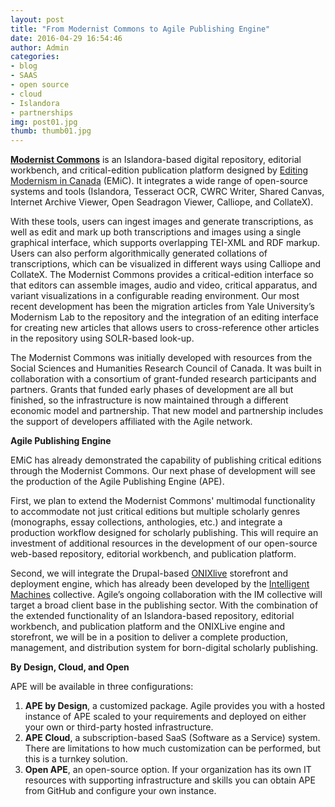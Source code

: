```yaml
---
layout: post
title: "From Modernist Commons to Agile Publishing Engine"
date: 2016-04-29 16:54:46
author: Admin
categories: 
- blog
- SAAS
- open source
- cloud
- Islandora
- partnerships
img: post01.jpg
thumb: thumb01.jpg
---
```


[**Modernist Commons**][modernist] is an Islandora-based digital repository, editorial workbench, and critical-edition publication platform designed by [Editing Modernism in Canada][emic] (EMiC). It integrates a wide range of open-source systems and tools (Islandora, Tesseract OCR, CWRC Writer, Shared Canvas, Internet Archive Viewer, Open Seadragon Viewer, Calliope, and CollateX).
 <!--more-->
With these tools, users can ingest images and generate transcriptions, as well as edit and mark up both transcriptions and images using a single graphical interface, which supports overlapping TEI-XML and RDF markup. Users can also perform algorithmically generated collations of transcriptions, which can be visualized in different ways using Calliope and CollateX. The Modernist Commons provides a critical-edition interface so that editors can assemble images, audio and video, critical apparatus, and variant visualizations in a configurable reading environment. Our most recent development has been the migration articles from Yale University’s Modernism Lab to the repository and the integration of an editing interface for creating new articles that allows users to cross-reference other articles in the repository using SOLR-based look-up.

The Modernist Commons was initially developed with resources from the Social Sciences and Humanities Research Council of Canada. It was built in collaboration with a consortium of grant-funded research participants and partners. Grants that funded early phases of development are all but finished, so the infrastructure is now maintained through a different economic model and partnership. That new model and partnership includes the support of developers affiliated with the Agile network.

**Agile Publishing Engine**

EMiC has already demonstrated the capability of publishing critical editions through the Modernist Commons. Our next phase of development will see the production of the Agile Publishing Engine (APE).

First, we plan to extend the Modernist Commons' multimodal functionality to accommodate not just critical editions but multiple scholarly genres (monographs, essay collections, anthologies, etc.) and integrate a production workflow designed for scholarly publishing. This will require an investment of additional resources in the development of our open-source web-based repository, editorial workbench, and publication platform. 

Second, we will integrate the Drupal-based [ONIXlive][onixlive] storefront and deployment engine, which has already been developed by the [Intelligent Machines][intelligent] collective. Agile’s ongoing collaboration with the IM collective will target a broad client base in the publishing sector. With the combination of the extended functionality of an Islandora-based repository, editorial workbench, and publication platform and the ONIXLive engine and storefront, we will be in a position to deliver a complete production, management, and distribution system for born-digital scholarly publishing.

**By Design, Cloud, and Open**

APE will be available in three configurations: 

1. **APE by Design**, a customized package. Agile provides you with a hosted instance of APE scaled to your requirements and deployed on either your own or third-party hosted infrastructure.
2. **APE Cloud**, a subscription-based SaaS (Software as a Service) system. There are limitations to how much customization can be performed, but this is a turnkey solution.
3. **Open APE**, an open-source option. If your organization has its own IT resources with supporting infrastructure and skills you can obtain APE from GitHub and configure your own instance.

[emic]: http://editingmodernism.ca

[onixlive]: http://www.intelligentmachines.ca/publishers

[modernist]: http;//modernistcommons.ca 

[intelligent]: http://www.intelligentmachines.ca/